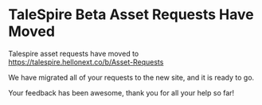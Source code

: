 <h1>TaleSpire Beta Asset Requests Have Moved</h1>

Talespire asset requests have moved to https://talespire.hellonext.co/b/Asset-Requests

We have migrated all of your requests to the new site, and it is ready to go.

Your feedback has been awesome, thank you for all your help so far!
